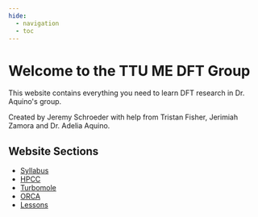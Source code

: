 ```yaml
---
hide:
  - navigation
  - toc
---
```

# Welcome to the TTU ME DFT Group

This website contains everything you need to learn DFT research in Dr. Aquino's group.

Created by Jeremy Schroeder with help from Tristan Fisher, Jerimiah Zamora and Dr. Adelia Aquino.

## Website Sections

* [Syllabus](syllabus/fall24syllabus.md)
* [HPCC](hpcc/index.md)
* [Turbomole](turbomole/index.md)
* [ORCA](orca/index.md)
* [Lessons](lessons/index.md)